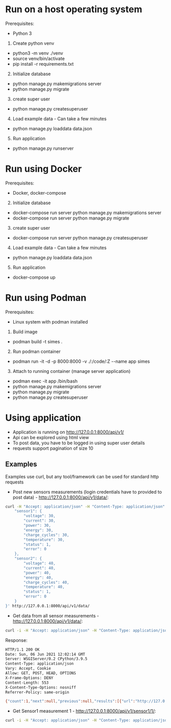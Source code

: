 # Run on a host operating system

Prerequisites:

- Python 3

1. Create python venv

- python3 -m venv ./venv
- source venv/bin/activate
- pip install -r requirements.txt

2. Initialize database

- python manage.py makemigrations server
- python manage.py migrate

3. create super user

- python manage.py createsuperuser

4. Load example data - Can take a few minutes

- python manage.py loaddata data.json

5. Run application

- python manage.py runserver

# Run using Docker

Prerequisites:

- Docker, docker-compose

2. Initialize database

- docker-compose run server python manage.py makemigrations server
- docker-compose run server python manage.py migrate

3. create super user

- docker-compose run server python manage.py createsuperuser

4. Load example data - Can take a few minutes

- python manage.py loaddata data.json

5. Run application

- docker-compose up

# Run using Podman

Prerequisites:

- Linux system with podman installed

1. Build image

- podman build -t simes .

2. Run podman container

- podman run -it -d -p 8000:8000 -v ./:/code/:Z --name app simes

3. Attach to running container (manage server application)

- podman exec -it app /bin/bash
- python manage.py makemigrations server
- python manage.py migrate
- python manage.py createsuperuser

# Using application

- Application is running on http://127.0.0.1:8000/api/v1/
- Api can be explored using html view
- To post data, you have to be logged in using super user details
- requests support pagination of size 10

## Examples

Examples use curl, but any tool/framework can be used for standard http requests

- Post new sensors measurements (login credentials have to provided to post data) - http://127.0.0.1:8000/api/v1/data/:

```bash
curl -H "Accept: application/json" -H "Content-Type: application/json" -X POST -u USER_NAME:USER_PASSWORD -d ' {
    "sensor1": {
        "voltage": 30,
        "current": 30,
        "power": 30,
        "energy": 30,
        "charge_cycles": 30,
        "temperature": 30,
        "status": 1,
        "error": 0
    },
    "sensor2": {
        "voltage": 40,
        "current": 40,
        "power": 40,
        "energy": 40,
        "charge_cycles": 40,
        "temperature": 40,
        "status": 1,
        "error": 0
    }
}' http://127.0.0.1:8000/api/v1/data/
```

- Get data from all sensor measurements - http://127.0.0.1:8000/api/v1/data/:

```bash
curl -i -H "Accept: application/json" -H "Content-Type: application/json" -X GET http://127.0.0.1:8000/api/v1/data/
```

Response:

```bash
HTTP/1.1 200 OK
Date: Sun, 06 Jun 2021 12:02:14 GMT
Server: WSGIServer/0.2 CPython/3.9.5
Content-Type: application/json
Vary: Accept, Cookie
Allow: GET, POST, HEAD, OPTIONS
X-Frame-Options: DENY
Content-Length: 553
X-Content-Type-Options: nosniff
Referrer-Policy: same-origin

{"count":1,"next":null,"previous":null,"results":[{"url":"http://127.0.0.1:8000/api/v1/data/1/","id":1,"sensor1":{"url":"http://127.0.0.1:8000/api/v1/sensor1/1/","id":1,"voltage":30.0,"current":30.0,"power":30.0,"energy":30.0,"charge_cycles":30.0,"temperature":30.0,"status":30,"error":50,"time":"2021-06-06T12:00:08.071676Z"},"sensor2":{"url":"http://127.0.0.1:8000/api/v1/sensor2/1/","id":1,"voltage":40.0,"current":40.0,"power":40.0,"energy":40.0,"charge_cycles":40.0,"temperature":40.0,"status":40,"error":50,"time":"2021-06-06T12:00:08.136530Z"}}]}
```

- Get Sensor1 measurement 1 - http://127.0.0.1:8000/api/v1/sensor1/1/:

```bash
curl -i -H "Accept: application/json" -H "Content-Type: application/json" -X GET http://127.0.0.1:8000/api/v1/sensor1/1/
```
